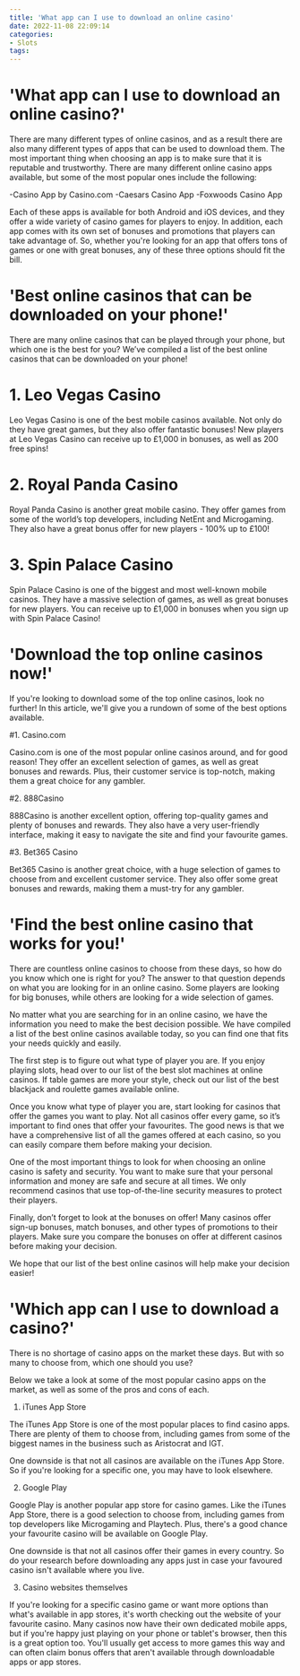 ```yaml
---
title: 'What app can I use to download an online casino'
date: 2022-11-08 22:09:14
categories:
- Slots
tags:
---
```



#  'What app can I use to download an online casino?'

There are many different types of online casinos, and as a result there are also many different types of apps that can be used to download them. The most important thing when choosing an app is to make sure that it is reputable and trustworthy. There are many different online casino apps available, but some of the most popular ones include the following:

-Casino App by Casino.com
-Caesars Casino App
-Foxwoods Casino App

Each of these apps is available for both Android and iOS devices, and they offer a wide variety of casino games for players to enjoy. In addition, each app comes with its own set of bonuses and promotions that players can take advantage of. So, whether you're looking for an app that offers tons of games or one with great bonuses, any of these three options should fit the bill.

#  'Best online casinos that can be downloaded on your phone!'

There are many online casinos that can be played through your phone, but which one is the best for you? We’ve compiled a list of the best online casinos that can be downloaded on your phone!

# 1. Leo Vegas Casino

Leo Vegas Casino is one of the best mobile casinos available. Not only do they have great games, but they also offer fantastic bonuses! New players at Leo Vegas Casino can receive up to £1,000 in bonuses, as well as 200 free spins!

# 2. Royal Panda Casino

Royal Panda Casino is another great mobile casino. They offer games from some of the world’s top developers, including NetEnt and Microgaming. They also have a great bonus offer for new players - 100% up to £100!

# 3. Spin Palace Casino

Spin Palace Casino is one of the biggest and most well-known mobile casinos. They have a massive selection of games, as well as great bonuses for new players. You can receive up to £1,000 in bonuses when you sign up with Spin Palace Casino!

#  'Download the top online casinos now!'

If you're looking to download some of the top online casinos, look no further! In this article, we'll give you a rundown of some of the best options available.

#1. Casino.com

Casino.com is one of the most popular online casinos around, and for good reason! They offer an excellent selection of games, as well as great bonuses and rewards. Plus, their customer service is top-notch, making them a great choice for any gambler.

#2. 888Casino

888Casino is another excellent option, offering top-quality games and plenty of bonuses and rewards. They also have a very user-friendly interface, making it easy to navigate the site and find your favourite games.

#3. Bet365 Casino

Bet365 Casino is another great choice, with a huge selection of games to choose from and excellent customer service. They also offer some great bonuses and rewards, making them a must-try for any gambler.

#  'Find the best online casino that works for you!'

There are countless online casinos to choose from these days, so how do you know which one is right for you? The answer to that question depends on what you are looking for in an online casino. Some players are looking for big bonuses, while others are looking for a wide selection of games.

No matter what you are searching for in an online casino, we have the information you need to make the best decision possible. We have compiled a list of the best online casinos available today, so you can find one that fits your needs quickly and easily.

The first step is to figure out what type of player you are. If you enjoy playing slots, head over to our list of the best slot machines at online casinos. If table games are more your style, check out our list of the best blackjack and roulette games available online.

Once you know what type of player you are, start looking for casinos that offer the games you want to play. Not all casinos offer every game, so it’s important to find ones that offer your favourites. The good news is that we have a comprehensive list of all the games offered at each casino, so you can easily compare them before making your decision.

One of the most important things to look for when choosing an online casino is safety and security. You want to make sure that your personal information and money are safe and secure at all times. We only recommend casinos that use top-of-the-line security measures to protect their players.

Finally, don’t forget to look at the bonuses on offer! Many casinos offer sign-up bonuses, match bonuses, and other types of promotions to their players. Make sure you compare the bonuses on offer at different casinos before making your decision.

We hope that our list of the best online casinos will help make your decision easier!

#  'Which app can I use to download a casino?'

There is no shortage of casino apps on the market these days. But with so many to choose from, which one should you use?

Below we take a look at some of the most popular casino apps on the market, as well as some of the pros and cons of each.

1. iTunes App Store

The iTunes App Store is one of the most popular places to find casino apps. There are plenty of them to choose from, including games from some of the biggest names in the business such as Aristocrat and IGT.

One downside is that not all casinos are available on the iTunes App Store. So if you're looking for a specific one, you may have to look elsewhere.

2. Google Play

Google Play is another popular app store for casino games. Like the iTunes App Store, there is a good selection to choose from, including games from top developers like Microgaming and Playtech. Plus, there's a good chance your favourite casino will be available on Google Play.

One downside is that not all casinos offer their games in every country. So do your research before downloading any apps just in case your favoured casino isn't available where you live.

3. Casino websites themselves

If you're looking for a specific casino game or want more options than what's available in app stores, it's worth checking out the website of your favourite casino. Many casinos now have their own dedicated mobile apps, but if you're happy just playing on your phone or tablet's browser, then this is a great option too. You'll usually get access to more games this way and can often claim bonus offers that aren't available through downloadable apps or app stores.